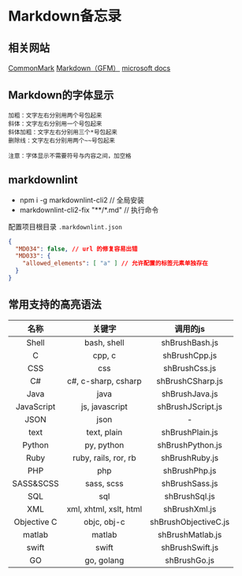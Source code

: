 # Markdown备忘录

## 相关网站

[CommonMark](https://spec.commonmark.org/)
[Markdown（GFM）](https://github.github.com/gfm/)
[microsoft docs](https://learn.microsoft.com/zh-cn/docs/)

## Markdown的字体显示

```text
加粗：文字左右分别用两个号包起来
斜体：文字左右分别用一个号包起来
斜体加粗：文字左右分别用三个*号包起来
删除线：文字左右分别用两个~~号包起来

注意：字体显示不需要符号与内容之间，加空格
```

## markdownlint

- npm i -g markdownlint-cli2 // 全局安装
- markdownlint-cli2-fix "**/*.md" // 执行命令

配置项目根目录 `.markdownlint.json`

```json
{
  "MD034": false, // url 的修复容易出错
  "MD033": {
    "allowed_elements": [ "a" ] // 允许配置的标签元素单独存在
  }
}
```

## 常用支持的高亮语法

|名称|关键字|调用的js|
|:---:|:---:|:---:|
|Shell|bash, shell|shBrushBash.js|
|C|cpp, c|shBrushCpp.js |
|CSS|css|shBrushCss.js |
|C#|c#, c-sharp, csharp|shBrushCSharp.js|
|Java|java|shBrushJava.js|
|JavaScript|js, javascript|shBrushJScript.js|
|JSON|json|-|
|text|text, plain|shBrushPlain.js| 就是普通文本|
|Python|py, python|shBrushPython.js|
|Ruby|ruby, rails, ror, rb|shBrushRuby.js |
|PHP|php|shBrushPhp.js|
|SASS&SCSS|sass, scss|shBrushSass.js|
|SQL|sql|shBrushSql.js|
|XML|xml, xhtml, xslt, html|shBrushXml.js|
|Objective C|objc, obj-c|shBrushObjectiveC.js|
|matlab|matlab|shBrushMatlab.js|
|swift|swift |shBrushSwift.js|
|GO|go, golang|shBrushGo.js|
